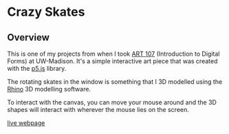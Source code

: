 # Crazy Skates 

## Overview

This is one of my projects from when I took [ART 107](https://guide.wisc.edu/courses/art/) (Introduction to Digital Forms) at UW-Madison. It's a simple interactive art piece that was created with the [p5.js](https://p5js.org/) library. 

The rotating skates in the window is something that I 3D modelled using the [Rhino](https://www.rhino3d.com/) 3D modelling software. 



To interact with the canvas, you can move your mouse around and the 3D shapes will interact with wherever the mouse lies on the screen.


[live webpage](https://hadeidm.github.io/crazy-skates/)
